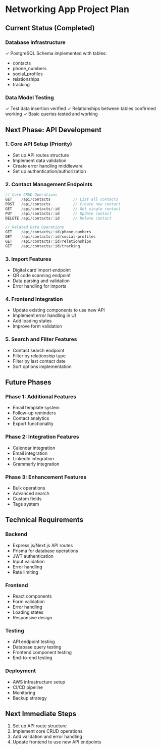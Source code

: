 # Networking App Project Plan

## Current Status (Completed)
### Database Infrastructure
✓ PostgreSQL Schema implemented with tables:
- contacts
- phone_numbers
- social_profiles
- relationships
- tracking

### Data Model Testing
✓ Test data insertion verified
✓ Relationships between tables confirmed working
✓ Basic queries tested and working

## Next Phase: API Development

### 1. Core API Setup (Priority)
- Set up API routes structure
- Implement data validation
- Create error handling middleware
- Set up authentication/authorization

### 2. Contact Management Endpoints
```typescript
// Core CRUD Operations
GET    /api/contacts          // List all contacts
POST   /api/contacts          // Create new contact
GET    /api/contacts/:id      // Get single contact
PUT    /api/contacts/:id      // Update contact
DELETE /api/contacts/:id      // Delete contact

// Related Data Operations
GET    /api/contacts/:id/phone-numbers
GET    /api/contacts/:id/social-profiles
GET    /api/contacts/:id/relationships
GET    /api/contacts/:id/tracking
```

### 3. Import Features
- Digital card import endpoint
- QR code scanning endpoint
- Data parsing and validation
- Error handling for imports

### 4. Frontend Integration
- Update existing components to use new API
- Implement error handling in UI
- Add loading states
- Improve form validation

### 5. Search and Filter Features
- Contact search endpoint
- Filter by relationship type
- Filter by last contact date
- Sort options implementation

## Future Phases

### Phase 1: Additional Features
- Email template system
- Follow-up reminders
- Contact analytics
- Export functionality

### Phase 2: Integration Features
- Calendar integration
- Email integration
- LinkedIn integration
- Grammarly integration

### Phase 3: Enhancement Features
- Bulk operations
- Advanced search
- Custom fields
- Tags system

## Technical Requirements

### Backend
- Express.js/Next.js API routes
- Prisma for database operations
- JWT authentication
- Input validation
- Error handling
- Rate limiting

### Frontend
- React components
- Form validation
- Error handling
- Loading states
- Responsive design

### Testing
- API endpoint testing
- Database query testing
- Frontend component testing
- End-to-end testing

### Deployment
- AWS infrastructure setup
- CI/CD pipeline
- Monitoring
- Backup strategy

## Next Immediate Steps
1. Set up API route structure
2. Implement core CRUD operations
3. Add validation and error handling
4. Update frontend to use new API endpoints
